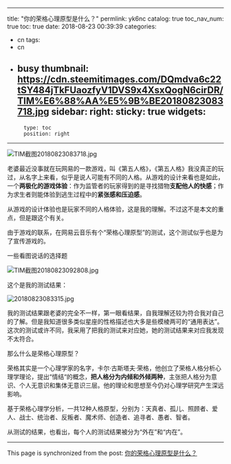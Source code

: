
---
title: "你的荣格心理原型是什么？"
permlink: yk6nc
catalog: true
toc_nav_num: true
toc: true
date: 2018-08-23 00:39:39
categories:
- cn
tags:
- cn
- busy
thumbnail: https://cdn.steemitimages.com/DQmdva6c22tSY484jTkFUaozfyV1DVS9x4XsxQogN6cirDR/TIM%E6%88%AA%E5%9B%BE20180823083718.jpg
sidebar:
    right:
        sticky: true
widgets:
    -
        type: toc
        position: right
---


![TIM截图20180823083718.jpg](https://cdn.steemitimages.com/DQmdva6c22tSY484jTkFUaozfyV1DVS9x4XsxQogN6cirDR/TIM%E6%88%AA%E5%9B%BE20180823083718.jpg)

老婆最近没事就在玩网易的一款游戏，叫《第五人格》，《第五人格》我没真正的玩过，从名字上来看，似乎是说人可能有不同的人格。从游戏的设计来看也是如此，一个**两极化的游戏体验**：作为监管者的玩家得到的是寻找猎物**支配他人的快感**；作为求生者则能体验到逃生过程中的**紧张感和压迫感**。

从游戏的设计体验也是玩家不同的人格体验，这是我的理解。不过这不是本文的重点，但是跟这个有关。

由于游戏的联系，在网易云音乐有个“荣格心理原型”的测试，这个测试似乎也是为了宣传游戏的。

一些看图说话的选择题

![TIM截图20180823092808.jpg](https://cdn.steemitimages.com/DQmUdPDEk7pXrKCxq5LChrRaSe2dW8f6iaEbtX8PSiq1AZU/TIM%E6%88%AA%E5%9B%BE20180823092808.jpg)

这个是我的测试结果：


![20180823083315.jpg](https://cdn.steemitimages.com/DQmQd21ygtUkJDzxTQ98Zn9FCad4oxfSK9ht8n6xX28zzhg/20180823083315.jpg)

我的测试结果跟老婆的完全不一样，第一眼看结果，自我理解还较为符合我对自己的了解。但是我知道很多类似星座的性格描述也大多是些模棱两可的“通用表达”。这次的测试或许不同，我采用了把我的测试来对应她，她的测试结果来对应我发现不太符合。

那么什么是荣格心理原型？

荣格其实是一个心理学家的名字，卡尔·古斯塔夫·荣格，他创立了荣格人格分析心理学理论，提出“情结“的概念，**把人格分为内倾和外倾两种**，主张把人格分为意识、个人无意识和集体无意识三层。他的理论和思想至今仍对心理学研究产生深远影响。

基于荣格心理学分析，一共12种人格原型，分别为：天真者、孤儿、照顾者、爱人、战士、统治者、反叛者、魔术师、创造者、追寻者、愚者、智者。

从测试的结果，也看出，每个人的测试结果被分为“外在”和“内在”。

- - -

This page is synchronized from the post: [你的荣格心理原型是什么？](https://steemit.com/@yellowbird/yk6nc)
